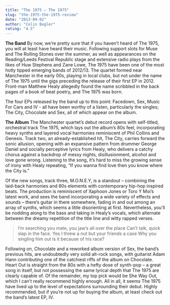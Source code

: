 ```yaml
---
title: "The 1975 – The 1975"
slug: "the-1975-the-1975-review"
date: "2013-09-02"
author: "Colin Bugler"
rating: "4.5"
---
```


**The Band** By now, we’re pretty sure that if you haven’t heard of The 1975, you will at least have heard their music. Following support slots for Muse and The Rolling Stones over the summer, as well as appearances on the Reading/Leeds Festival Republic stage and extensive radio plays from the likes of Huw Stephens and Zane Lowe, The 1975 have been one of the most hotly tipped emerging bands of 2012/13. The quartet formed near Manchester in the early 00s, playing in local clubs, but not under the name of The 1975 until the gigs preceding the release of their first EP in 2012. Front-man Matthew Healy allegedly found the name scribbled in the back pages of a book of beat poetry, and The 1975 was born.

The four EPs released by the band up to this point: Facedown, Sex, Music For Cars and IV - all have been worthy of a listen, particularly the singles; The City, Chocolate and Sex, all of which appear on the album.

**The Album** The Manchester quartet’s debut record opens with self-titled, orchestral track The 1975, which lays out the album’s 80s feel, incorporating heavy synths and layered vocal harmonies reminiscent of Phil Collins and Genesis. Track two, an already-established hit, The City, carries forward the sonic allusion, opening with an expansive pattern from drummer George Daniel and socially perceptive lyrics from Healy, who delivers a catchy chorus against a backdrop of messy nights, disillusionment, alcohol and love gone wrong. Listening to the song, it’s hard to miss the growing sense of irony with Healy repeating, “If you wanna find love then you know where the City is.”

Of the new songs, track three, M.O.N.E.Y, is a standout – combining the laid-back harmonies and 80s elements with contemporary hip-hop inspired beats. The production is reminiscent of Xaphoon Jones or Toro Y Moi’s latest work, and sees the band incorporating a wide variety of effects and sounds – there’s guitar in there somewhere, fading in and out among an array of synths, which seems a little disorienting at first. Nevertheless, you’ll be nodding along to the bass and taking in Healy’s vocals, which alternate between the dreamy repetition of the title line and witty rapped verses.

> I’m searching you mate, you jaw’s all over the place Can’t talk, quick slap in the face. Yes I threw a nut but your friends a case Why you singling him out is it because of his race?

Following on, Chocolate and a reworked album version of Sex, the band’s previous hits, are undoubtedly very solid alt-rock songs, with guitarist Adam Hann contributing one of the catchiest riffs of the album on Chocolate. Heart Out is straight from the 80s with a hefty dose of synth-pop – a great song in itself, but not possessing the same lyrical depth that The 1975 are clearly capable of. Of the remainder, my top pick would be She Way Out, which I can’t really recommend highly enough. All in all, it seems The 1975 have lived up to the level of expectations surrounding their debut. Highly recommended, but if you’re not up for buying the album, at least check out the band’s latest EP, IV.
